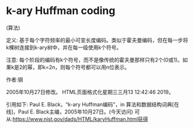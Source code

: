 # k-ary Huffman coding


(算法)



定义:
基于每个字符频率的最小可变长度编码。类似于霍夫曼编码，但在每一步将k棵树连接到k-ary树中，并在每一级使用k个符号。



注意:
每个阶段的编码有k个符号，而不是像传统的霍夫曼那样只有2个(0或1)。如果k是2的幂，即k=2n，则每个符号都可以用n位表示。


作者:钢







2005年10月27日修改。
HTML页面格式化星期三三月13 12:42:46 2019。



引用如下:
Paul E. Black，“k-ary Huffman编码”，in
算法和数据结构词典[在线]，Paul E. Black主编，2005年10月27日。(今天访问)
可从:https://www.nist.gov/dads/HTML/karyHuffman.html获得